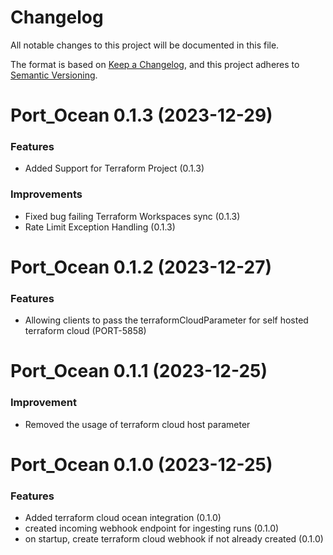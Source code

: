 # Changelog

All notable changes to this project will be documented in this file.

The format is based on [Keep a Changelog](https://keepachangelog.com/en/1.0.0/),
and this project adheres to [Semantic Versioning](https://semver.org/spec/v2.0.0.html).

<!-- towncrier release notes start -->
# Port_Ocean 0.1.3 (2023-12-29)

### Features

- Added Support for Terraform Project (0.1.3)

### Improvements

- Fixed bug failing Terraform Workspaces sync (0.1.3)
- Rate Limit Exception Handling (0.1.3)


# Port_Ocean 0.1.2 (2023-12-27)

### Features

- Allowing clients to pass the terraformCloudParameter for self hosted terraform cloud (PORT-5858)


# Port_Ocean 0.1.1 (2023-12-25)

### Improvement

- Removed the usage of terraform cloud host parameter

# Port_Ocean 0.1.0 (2023-12-25)

### Features

- Added terraform cloud ocean integration (0.1.0)
- created incoming webhook endpoint for ingesting runs (0.1.0)
- on startup, create terraform cloud webhook if not already created (0.1.0)